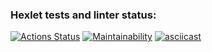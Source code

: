 ### Hexlet tests and linter status:
[![Actions Status](https://github.com/alenavino/python-project-49/actions/workflows/hexlet-check.yml/badge.svg)](https://github.com/alenavino/python-project-49/actions)
[![Maintainability](https://api.codeclimate.com/v1/badges/4d10cc6038795426135c/maintainability)](https://codeclimate.com/github/alenavino/python-project-49/maintainability)
[![asciicast](https://asciinema.org/a/mdfgUgGtTq7a5KcX9dqznyVX2.svg)](https://asciinema.org/a/mdfgUgGtTq7a5KcX9dqznyVX2)
